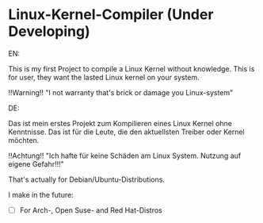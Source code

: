 # Linux-Kernel-Compiler (Under Developing)

EN:

This is my first Project to compile a Linux Kernel without knowledge.
This is for user, they want the lasted Linux kernel on your system.

!!Warning!! "I not warranty that's brick or damage you Linux-system"

DE:

Das ist mein erstes Projekt zum Kompilieren eines Linux Kernel ohne Kenntnisse.
Das ist für die Leute, die den aktuellsten Treiber oder Kernel möchten.

!!Achtung!! "Ich hafte für keine Schäden am Linux System. Nutzung auf eigene Gefahr!!!"

That's actually for Debian/Ubuntu-Distributions.

I make in the future:

- [ ] For Arch-, Open Suse- and Red Hat-Distros
